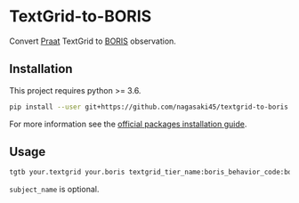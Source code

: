 # TextGrid-to-BORIS

Convert [Praat](http://www.fon.hum.uva.nl/praat/) TextGrid to [BORIS](http://www.boris.unito.it/) observation.

## Installation

This project requires python >= 3.6.

```bash
pip install --user git+https://github.com/nagasaki45/textgrid-to-boris.git
```

For more information see the [official packages installation guide](https://packaging.python.org/tutorials/installing-packages/).

## Usage

```bash
tgtb your.textgrid your.boris textgrid_tier_name:boris_behavior_code:boris_subject_name another_tier_name:boris_behavior_code:subject_name
```

`subject_name` is optional.
